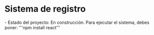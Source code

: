 <h1>Sistema de registro</h1>
- Estado del proyecto: En construcción.
Para ejecutar el sistema, debes poner:
'''npm install react'''
